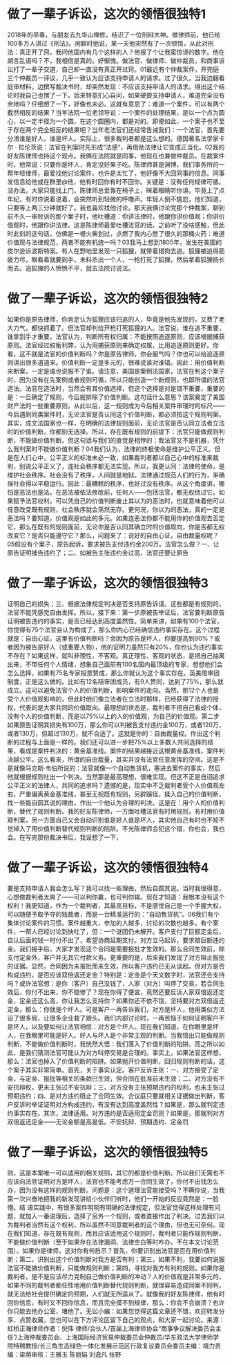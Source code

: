# 做了一辈子诉讼，这次的领悟很独特1

2018年的早春，与朋友去九华山禅修，结识了一位刑辩大神。做律师前，他已给100多万人讲过《刑法》。闲聊时他说，某一天他突然有了一次顿悟，从此对刑法：真正开了窍。我问他国内有几个这样的人？他报了个让我蛮惊讶的数字。他在胡言乱语吗？不，我相信是真的。好惭愧。做法官、做律师、做仲裁员，和商事诉讼打了一辈子交道，自己却一直没有真正开过窍。01最近有个仲裁案件，开完庭三个仲裁员一评议，几乎一致认为应该支持申请人的请求。过了很久，当我边翻看庭审材料，边撰写裁决书时，却突然发现：不应该支持申请人的请求。得出这个结论时我自己也愣了一下。后来特意扪心自问，如果硬要支持申请人，难道完全没有余地吗？仔细想了一下，好像也未必。这就有意思了：难道一个案件，可以有两个截然相反的结果？当年法院一位老领导说：一个案件的处理结果，是以一个点为圆心，以一定半径为一个圆，在这个圆圈内，都是对的。即便如此，一个案子也不至于存在两个完全相反的结果吧？当年老法官们还经常告诫我们：一个法官，首先要分清谁是好人，谁是坏人。实际上，很多裁判者都是这么想的。德国著名法学家卡尔 · 拉伦茨说：法官在判案时先形成“法感“，再借助法律让它变成正当化。02我的好友陈律师也持这个观点。我俩在法院就是同事，他现在也兼做仲裁员。在裁案件时，他常说：只要你是坏人，肯定没好果子吃。陈律师甚是渊博，我们事务所的一帮年轻律师，最爱找他讨论案件。也许是太忙了，他好像不大回同事的信息。同事发信息给他或在群里@他，他有时回你有时不回你。关键是：没有任何规律可循。没办法，大家只能找上门。陈律师总爱靠在椅子上，眯着眼睛听你讲。毕竟上了点年纪，有时你说着说着，会突然听到轻微的呼噜声。年轻人倒不尴尬，他们知道，只要等上两三分钟就好了。我也喜欢找他讨论。那天我俩讨论完那个仲裁案，聊到前不久一审败诉的那个案子时，他吐槽道：你讲法律时，他跟你讲价值观；你讲价值观时，他跟你讲法律。这是陈律师最爱吐槽法官的话。之前听了没啥感触，但此时此刻的这句话，仿佛是一根火柴划过，点燃了我内心憋了很久的那桶火药：难道价值观与法律规范，两者不能有机统一吗？03我马上想到1805年，发生在美国的皮尔逊诉波斯特案。有人在野地里发现一只狐狸，就带着猎狗去追。狐狸被追得筋疲力尽，眼看着就要到手，未料杀出一个人，一枪打死了狐狸，然后拿着狐狸扬长而去。追狐狸的人愤愤不平，就去法院讨说法。

# 做了一辈子诉讼，这次的领悟很独特2

如果你是原告律师，你肯定认为狐狸应该归追的人，毕竟是他先发现的，又费了老大力气，都快抓着了。但法官却判给开枪打死狐狸的人。法官说，谁在追不重要，谁拿到手才重要。法官认为，判断所有权归属：不能按照追逐原则，应该根据捕获原则。法官经过权衡利弊，认为用捕获原则来确定权属，比用追逐原则更好。你看，这不就是法官的价值判断吗？你是原告律师，你会服气吗？你也可以给追逐原则讲出很多道道来。价值判断一定是多元的，很难说谁对谁错。因此：用价值判断来断案，一定是谁也说服不了谁。请注意，美国是案例法国家，法官在判这个案子时，因为没有在先案例或者规则可循，所以只能创造一个新规则，也即所谓的法官造法。法官在造法时，当然会有其价值选择，但这个选择是对是错不重要，重要的是：一旦确定了规则，今后就排除了价值判断。这句话什么意思？该案奠定了美国财产法的一些重要原则，从此以后，这一规则成为今后相关案件审理时的标尺——今后遇到同类案件时，无论法官是否认同这个价值判断，都必须按这个规则判案。其实，成文法国家也一样，在明确的法律规则面前，无论法官是否认同立法者立法时的价值判断，你都别无选择。所以，存在既有规则的前提下：法官只能做规则判断，不能做价值判断。但这句话与我们的直觉是相悖的：我法官又不是机器，凭什么我判案时不能做价值判断？04我们认为，法律的终极使命是维护公平正义。但是在人们心中，公平正义的标准未必一致，如果裁判者都以自己心中的标准来裁判，别说公平正义了，连社会秩序都无法实现。所以，我更认同：法律的使命，是维护社会秩序。社会没有了秩序，人间就是地狱。法律通过规范人们的行为，来确保社会得以平稳运行。因此：最糟糕的秩序，也好过没有秩序。从这个角度讲，哪怕是恶法也是法。在恶法被依法修改前，任何人——包括法官，都无权绕过它。如果赋予法官权利，可以凭自己的价值判断废止其以为的恶法时，也就意味着他可以任意改变既有规则，社会秩序就会荡然无存。更何况，你以为的恶法，真的一定是恶法吗？要知道，价值观是如此的多元。如果连恶法你都不能用你的价值观去否定它，那么在既有的规则面前，无论你是否认同其确立时的价值取向，你是否都无权改变它？是否只能遵守它？那么，问题来了：说好的自由心证，自由裁量权呢？05假设有个案子，原告起诉，要求被告支付违约金200万。法官怎么做？一、让原告证明被告违约了；二、如被告主张违约金过高，法官还要让原告

# 做了一辈子诉讼，这次的领悟很独特3

证明自己的损失；三、根据法律规定判决是否支持原告诉请。这些都是有规则的，法官不能凭感觉自由发挥。所以，接下来：第一步原被告举证后，法官要判断原告证明被告违约的事实，是否已经达到高度盖然性。简单来讲，如果有100个法官，你觉得有75个法官会认为构成了，那么你内心已经确信违约事实存在。这个过程就是：自由心证。这里有价值判断吗？会因为原告是坏人，你要提高到90%？或者因为被告是好人（或重要人物），他的证明力虽然只有20%，你也认为违约事实不存在？如果这样，就叫非理性，不客观。真正理性、客观的状态，是把自己抽离出来，不带任何个人情绪，想象自己面前有100名国内最顶级的专家，想想他们会怎么选择，如果有75名专家投票赞成，那么你就认为这个事实存在。英美陪审团制度，正是这么做的。比如有12名陪审团成员，有9人赞同，达到了75%，那么就成立。这可以避免法官个人的价值判断，影响案件的走向。当然，那12个人也是受个人价值观影响的，但此时他们像立法者在立法时那样，已经获得了法律的授权，代表的是大家共同的价值取向。最理想的状态是，裁判者不把自己看成个体，没有个人的价值判断，而是以75%以上的人的价值观，为自己的价值观。第二步如果原告证明其损失有100万，那么你可以判被告支付违约金100万，或者120万，或者130万，但超过130万，就不合适了。这就是你的：自由裁量权。作出这个判断的过程与上面是一样的。我们还可以进一步把75%以上多数人共同选择的结果，看成是案件判决的：黄金基准线。案件的结果越接近这根黄金基准线，案件判决越公平。这么看来，所谓的自由裁量，其实并没有法官任意发挥的空间。这是不是就像马克斯·韦伯所说的：法官就像一个自动售货机，塞进去案件的事实，然后他就根据规则吐出一个判决。当然那是最高理想，很难实现。但这不正是自诩追求公平正义的法律人，共同的追求吗？遗憾的是，现实中不乏裁判者受个人价值观左右，严重偏离黄金基准线，甚至无视既有规则，另辟蹊径，揉入自己的价值判断，找一些能自圆其说的理由，作出一个他认为合理的判决。这是在：用个人的价值判断，替代了规则判断。我的好友陈律师，一方面吐槽法官有时用规则，有时用价值观判案，另一方面自己又会自动识别谁是好人谁是坏人，其实他自己有时也不知不觉掉入了用价值判断替代规则判断的陷阱。不光陈律师会犯这个错，你也会，我也会。在写完那份裁决书后，我设想了一下，

# 做了一辈子诉讼，这次的领悟很独特4

要是支持申请人我会怎么写？我可以找一些理由，然后自圆其说。当时我很得意，心想做裁判者太爽了——可以判你赢，也可判你输。现在才知道：我根本没有这个权利！我更知道，作为一个裁判者，其最高目标，不是感觉自己是一个手握大权，可以随便予取予夺的独裁者，而是一台精准运行的：“自动售货机”。06我们有个集体讨论案件的习惯。案件越重大，参加的人越多，讨论的次数也越多。有个案件，一帮人已经讨论到快吐了，但：一个谜团仍未解开。客户支付了巨额定金后，自认后面的钱一时付不出了，希望协商延期支付。对方立马起诉，要求赔巨额违约金。我们接手后，大家才发现这个合同是需要报批才生效的。那么合同生效前，除支付定金外，客户并无其它付款义务。更重要的是，后来我们发现了对方阻止报批的证据。显然，合同因为未报批而未生效，所以客户违约已无从谈起。但对方是否构成违约，是否应该双倍返还定金？特别是：定金是个天文数字时，法官还会支持吗？或许法官想：是你（客户）自己没钱了，人家（对方）叫停了交易，若合同生效后，你付不出来，你不赔惨了？现在你得了便宜，竟然还要反诉人家双倍返还定金，定金还这么高，你让我怎么支持你？如果你还不依不饶，坚持要对方双倍返还定金，那么：你就是个坏人。可是客户一再告诉我们，对方是坏人，他用类似方法设了很多局，让很多企业栽了跟头。我们内部讨论时，一再苦恼于如何证明客户不是坏人，以及要如何让法官相信：对方是个坏人。现在我们知道，在你眼里是坏人，在我眼里可能是好人。好人与坏人是个非常主观的判断。当我悟出只能做规则判断，不能做价值判断时，我恍然大悟：我们落入了价值判断的陷阱。而之所以如此，是我们猜测法官可能认为对方叫停交易是合理的。事实上，如果法官这样想，那么：法官也掉入了价值判断的陷阱。如果抛开价值判断，回归规则判断的话，这个案子其实非常简单。首先，关于事实认定。客户反诉主张：一、对方接受了定金，与定金、报批等相关的条款已生效，但合同在批准前未生效；二、对方没有不安抗辩权，更未主张过不安抗辩；三、对方没有主张预期违约的权利，也未主张过预期违约；四、是对方违约阻止了合同生效。合议庭只要就相关证据做出判断，客户反诉时举证证明对方构成违约，有没有达到高度盖然性？如果是，那么就判定违约事实存在。其次，法律适用。对方违约是否适用定金罚则？如果是，那就判对方双倍返还定金——无论金额是高是低。不安抗辩、预期违约、定金罚

# 做了一辈子诉讼，这次的领悟很独特5

则，这是本案唯一可以适用的相关规则，其它的都是价值判断。所以我们无需也不应该向法官证明对方是坏人，法官也不能考虑万一合同生效了，你付不出钱怎么办，因为没有这样的规则判断。问题是：这个道理法官能接受吗？不瞒你说，当我第一次兴奋地把我的新发现讲给小伙伴们听时，他们一开始的反应竟然是：一脸懵。结 语实践中，有很多案件明明有明确的法律规定，但法官觉得这样处理有问题，就加入一番说理后，选择了另外一个规则，或者直接作出了判决。过去我们以为裁判者当然有这个权利，所以虽然不同意裁判者的这个理由，但也无可奈何。现在我们知道，存在既有规则，而且应该适用这个规则时，裁判者只能作规则判断，不能做价值判断（至于如果存在法律漏洞、法律空白等时咋办，不在本文讨论范围）。如果你是律师，这对你有何启示？首先，你要识别出法官是否在用价值判断；第二，识别出这个价值判断对我方是否有利；第三，如果不利，我要如何说服法官不能做价值判断，只能做规则判断；第四，寻找对我方有利的规则。如果你是裁判者，是不是应该尽力克制自己做价值判断的冲动？人的价值观是非常多元的，如果不同的裁判者都任性地用价值判断替代规则判断，就很容易造成同案不同判，就无法给社会提供确定的预期，人们就无所适从了。就像我的好友陈律师，他有时回你信息，有时又不回你信息，而且完全摸不到规律，那么：你会不会崩溃？也许你只能去他办公室，堵他了。无讼小编：如果您觉得这篇文章还不错，欢迎转发分享、点赞收藏，您也可以在下方评论区留下自己的观点，和大家一起讨论。来源：虹桥正瀚律师作者：倪伟 律师/合伙人/首届上海律师协会“商事争议解决委员会主任”/上海仲裁委员会、上海国际经济贸易仲裁委员会仲裁员/华东政法大学律师学院特聘教授/长三角生态绿色一体化发展示范区行政复议委员会委员主编：靖力责编：梁萌审核：王雅玉 陈丽娟 刘逸凡 张野

